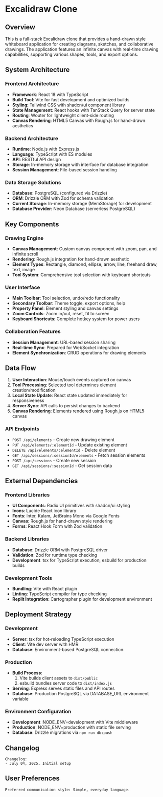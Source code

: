 # Excalidraw Clone

## Overview

This is a full-stack Excalidraw clone that provides a hand-drawn style whiteboard application for creating diagrams, sketches, and collaborative drawings. The application features an infinite canvas with real-time drawing capabilities, supporting various shapes, tools, and export options.

## System Architecture

### Frontend Architecture
- **Framework**: React 18 with TypeScript
- **Build Tool**: Vite for fast development and optimized builds
- **Styling**: Tailwind CSS with shadcn/ui component library
- **State Management**: React hooks with TanStack Query for server state
- **Routing**: Wouter for lightweight client-side routing
- **Canvas Rendering**: HTML5 Canvas with Rough.js for hand-drawn aesthetics

### Backend Architecture
- **Runtime**: Node.js with Express.js
- **Language**: TypeScript with ES modules
- **API**: RESTful API design
- **Storage**: In-memory storage with interface for database integration
- **Session Management**: File-based session handling

### Data Storage Solutions
- **Database**: PostgreSQL (configured via Drizzle)
- **ORM**: Drizzle ORM with Zod for schema validation
- **Current Storage**: In-memory storage (MemStorage) for development
- **Database Provider**: Neon Database (serverless PostgreSQL)

## Key Components

### Drawing Engine
- **Canvas Management**: Custom canvas component with zoom, pan, and infinite scroll
- **Rendering**: Rough.js integration for hand-drawn aesthetic
- **Element Types**: Rectangle, diamond, ellipse, arrow, line, freehand draw, text, image
- **Tool System**: Comprehensive tool selection with keyboard shortcuts

### User Interface
- **Main Toolbar**: Tool selection, undo/redo functionality
- **Secondary Toolbar**: Theme toggle, export options, help
- **Property Panel**: Element styling and canvas settings
- **Zoom Controls**: Zoom in/out, reset, fit to screen
- **Keyboard Shortcuts**: Complete hotkey system for power users

### Collaboration Features
- **Session Management**: URL-based session sharing
- **Real-time Sync**: Prepared for WebSocket integration
- **Element Synchronization**: CRUD operations for drawing elements

## Data Flow

1. **User Interaction**: Mouse/touch events captured on canvas
2. **Tool Processing**: Selected tool determines element creation/modification
3. **Local State Update**: React state updated immediately for responsiveness
4. **Server Sync**: API calls to persist changes to backend
5. **Canvas Rendering**: Elements rendered using Rough.js on HTML5 canvas

### API Endpoints
- `POST /api/elements` - Create new drawing element
- `PUT /api/elements/:elementId` - Update existing element
- `DELETE /api/elements/:elementId` - Delete element
- `GET /api/sessions/:sessionId/elements` - Fetch session elements
- `POST /api/sessions` - Create new session
- `GET /api/sessions/:sessionId` - Get session data

## External Dependencies

### Frontend Libraries
- **UI Components**: Radix UI primitives with shadcn/ui styling
- **Icons**: Lucide React icon library
- **Fonts**: Inter, Kalam, JetBrains Mono via Google Fonts
- **Canvas**: Rough.js for hand-drawn style rendering
- **Forms**: React Hook Form with Zod validation

### Backend Libraries
- **Database**: Drizzle ORM with PostgreSQL driver
- **Validation**: Zod for runtime type checking
- **Development**: tsx for TypeScript execution, esbuild for production builds

### Development Tools
- **Bundling**: Vite with React plugin
- **Linting**: TypeScript compiler for type checking
- **Replit Integration**: Cartographer plugin for development environment

## Deployment Strategy

### Development
- **Server**: tsx for hot-reloading TypeScript execution
- **Client**: Vite dev server with HMR
- **Database**: Environment-based PostgreSQL connection

### Production
- **Build Process**: 
  1. Vite builds client assets to `dist/public`
  2. esbuild bundles server code to `dist/index.js`
- **Serving**: Express serves static files and API routes
- **Database**: Production PostgreSQL via DATABASE_URL environment variable

### Environment Configuration
- **Development**: NODE_ENV=development with Vite middleware
- **Production**: NODE_ENV=production with static file serving
- **Database**: Drizzle migrations via `npm run db:push`

## Changelog

```
Changelog:
- July 04, 2025. Initial setup
```

## User Preferences

```
Preferred communication style: Simple, everyday language.
```